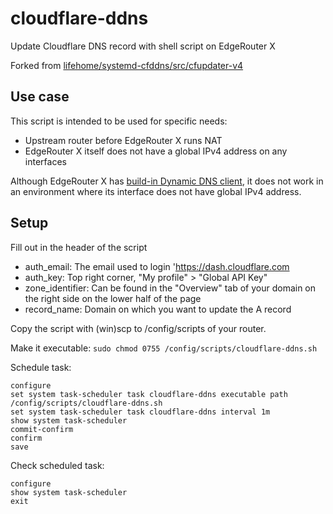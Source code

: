 # cloudflare-ddns
Update Cloudflare DNS record with shell script on EdgeRouter X

Forked from [lifehome/systemd-cfddns/src/cfupdater-v4](https://github.com/lifehome/systemd-cfddns/blob/master/src/cfupdater-v4)

## Use case
This script is intended to be used for specific needs:
- Upstream router before EdgeRouter X runs NAT
- EdgeRouter X itself does not have a global IPv4 address on any interfaces

Although EdgeRouter X has [build-in Dynamic DNS client](https://help.ui.com/hc/en-us/articles/204952234-EdgeRouter-Built-in-Dynamic-DNS), it does not work in an environment where its interface does not have global IPv4 address.

## Setup
Fill out in the header of the script

- auth_email: The email used to login 'https://dash.cloudflare.com
- auth_key: Top right corner, "My profile" > "Global API Key"
- zone_identifier: Can be found in the "Overview" tab of your domain on the right side on the lower half of the page
- record_name: Domain on which you want to update the A record

Copy the script with (win)scp to /config/scripts of your router.

Make it executable: `sudo chmod 0755 /config/scripts/cloudflare-ddns.sh`

Schedule task:
```
configure
set system task-scheduler task cloudflare-ddns executable path /config/scripts/cloudflare-ddns.sh
set system task-scheduler task cloudflare-ddns interval 1m
show system task-scheduler
commit-confirm
confirm
save
```


Check scheduled task:
```
configure
show system task-scheduler
exit
```

